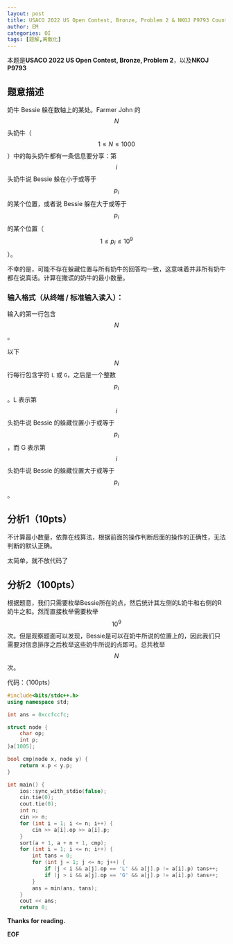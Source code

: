 ```yaml
---
layout: post
title: USACO 2022 US Open Contest, Bronze, Problem 2 & NKOJ P9793 Counting Liars 题解
author: EM
categories: OI
tags: [题解,离散化]
---
```

本题是**USACO 2022 US Open Contest, Bronze, Problem 2**，以及**NKOJ P9793**

## **题意描述**

奶牛 Bessie 躲在数轴上的某处。Farmer John 的 $$N$$ 头奶牛（$$1\leq N\leq1000$$）中的每头奶牛都有一条信息要分享：第 $$i$$ 头奶牛说 Bessie 躲在小于或等于 $$p_{i}$$ 的某个位置，或者说 Bessie 躲在大于或等于 $$p_{i}$$ 的某个位置（$$1 \leq p_{i} \leq 10^9$$）。

不幸的是，可能不存在躲藏位置与所有奶牛的回答均一致，这意味着并非所有奶牛都在说真话。计算在撒谎的奶牛的最小数量。



### 输入格式（从终端 / 标准输入读入）：

输入的第一行包含 $$N$$。

以下 $$N$$ 行每行包含字符 `L` 或 `G`，之后是一个整数 $$p_{i}$$。L 表示第 $$i$$ 头奶牛说 Bessie 的躲藏位置小于或等于 $$p_{i}$$，而 G 表示第 $$i$$ 头奶牛说 Bessie 的躲藏位置大于或等于 $$p_{i}$$。

## **分析1（10pts）**

不计算最小数量，依靠在线算法，根据前面的操作判断后面的操作的正确性，无法判断的默认正确。

太简单，就不放代码了

## **分析2（100pts）**

根据题意，我们只需要枚举Bessie所在的点，然后统计其左侧的L奶牛和右侧的R奶牛之和。然而直接枚举需要枚举 $$10^9$$ 次。但是观察题面可以发现，Bessie是可以在奶牛所说的位置上的，因此我们只需要对信息排序之后枚举这些奶牛所说的点即可。总共枚举 $$N$$ 次。

代码：（100pts）

```c++
#include<bits/stdc++.h>
using namespace std;

int ans = 0xccfccfc;

struct node {
	char op;
	int p;
}a[1005];

bool cmp(node x, node y) {
	return x.p < y.p;
}

int main() {
	ios::sync_with_stdio(false);
	cin.tie(0);
	cout.tie(0);
	int n;
	cin >> n;
	for (int i = 1; i <= n; i++) {
		cin >> a[i].op >> a[i].p;
	}
	sort(a + 1, a + n + 1, cmp);
	for (int i = 1; i <= n; i++) {
		int tans = 0;
		for (int j = 1; j <= n; j++) {
			if (j < i && a[j].op == 'L' && a[j].p != a[i].p) tans++;
			if (j > i && a[j].op == 'G' && a[j].p != a[i].p) tans++;
		}
		ans = min(ans, tans);
	}
	cout << ans;
	return 0;
```



**Thanks for reading.**

**EOF**

